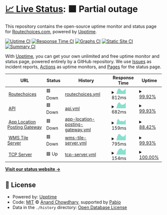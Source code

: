 # [📈 Live Status](https://status.routechoices.com): <!--live status--> **🟧 Partial outage**

This repository contains the open-source uptime monitor and status page for [Routechoices.com](https://www.routechoices.com), powered by [Upptime](https://github.com/upptime/upptime).

[![Uptime CI](https://github.com/routechoices/upptime/workflows/Uptime%20CI/badge.svg)](https://github.com/routechoices/upptime/actions?query=workflow%3A%22Uptime+CI%22)
[![Response Time CI](https://github.com/routechoices/upptime/workflows/Response%20Time%20CI/badge.svg)](https://github.com/routechoices/upptime/actions?query=workflow%3A%22Response+Time+CI%22)
[![Graphs CI](https://github.com/routechoices/upptime/workflows/Graphs%20CI/badge.svg)](https://github.com/routechoices/upptime/actions?query=workflow%3A%22Graphs+CI%22)
[![Static Site CI](https://github.com/routechoices/upptime/workflows/Static%20Site%20CI/badge.svg)](https://github.com/routechoices/upptime/actions?query=workflow%3A%22Static+Site+CI%22)
[![Summary CI](https://github.com/routechoices/upptime/workflows/Summary%20CI/badge.svg)](https://github.com/routechoices/upptime/actions?query=workflow%3A%22Summary+CI%22)

With [Upptime](https://upptime.js.org), you can get your own unlimited and free uptime monitor and status page, powered entirely by a GitHub repository. We use [Issues](https://github.com/routechoices/upptime/issues) as incident reports, [Actions](https://github.com/routechoices/upptime/actions) as uptime monitors, and [Pages](https://status.routechoices.com) for the status page.

<!--start: status pages-->
<!-- This summary is generated by Upptime (https://github.com/upptime/upptime) -->
<!-- Do not edit this manually, your changes will be overwritten -->
<!-- prettier-ignore -->
| URL | Status | History | Response Time | Uptime |
| --- | ------ | ------- | ------------- | ------ |
| <img alt="" src="https://icons.duckduckgo.com/ip3/www.routechoices.com.ico" height="13"> [Routechoices](https://www.routechoices.com) | 🟥 Down | [routechoices.yml](https://github.com/routechoices/upptime/commits/HEAD/history/routechoices.yml) | <details><summary><img alt="Response time graph" src="./graphs/routechoices/response-time-week.png" height="20"> 812ms</summary><br><a href="https://status.routechoices.com/history/routechoices"><img alt="Response time 812" src="https://img.shields.io/endpoint?url=https%3A%2F%2Fraw.githubusercontent.com%2Froutechoices%2Fupptime%2FHEAD%2Fapi%2Froutechoices%2Fresponse-time.json"></a><br><a href="https://status.routechoices.com/history/routechoices"><img alt="24-hour response time 780" src="https://img.shields.io/endpoint?url=https%3A%2F%2Fraw.githubusercontent.com%2Froutechoices%2Fupptime%2FHEAD%2Fapi%2Froutechoices%2Fresponse-time-day.json"></a><br><a href="https://status.routechoices.com/history/routechoices"><img alt="7-day response time 812" src="https://img.shields.io/endpoint?url=https%3A%2F%2Fraw.githubusercontent.com%2Froutechoices%2Fupptime%2FHEAD%2Fapi%2Froutechoices%2Fresponse-time-week.json"></a><br><a href="https://status.routechoices.com/history/routechoices"><img alt="30-day response time 812" src="https://img.shields.io/endpoint?url=https%3A%2F%2Fraw.githubusercontent.com%2Froutechoices%2Fupptime%2FHEAD%2Fapi%2Froutechoices%2Fresponse-time-month.json"></a><br><a href="https://status.routechoices.com/history/routechoices"><img alt="1-year response time 812" src="https://img.shields.io/endpoint?url=https%3A%2F%2Fraw.githubusercontent.com%2Froutechoices%2Fupptime%2FHEAD%2Fapi%2Froutechoices%2Fresponse-time-year.json"></a></details> | <details><summary><a href="https://status.routechoices.com/history/routechoices">99.92%</a></summary><a href="https://status.routechoices.com/history/routechoices"><img alt="All-time uptime 99.92%" src="https://img.shields.io/endpoint?url=https%3A%2F%2Fraw.githubusercontent.com%2Froutechoices%2Fupptime%2FHEAD%2Fapi%2Froutechoices%2Fuptime.json"></a><br><a href="https://status.routechoices.com/history/routechoices"><img alt="24-hour uptime 99.77%" src="https://img.shields.io/endpoint?url=https%3A%2F%2Fraw.githubusercontent.com%2Froutechoices%2Fupptime%2FHEAD%2Fapi%2Froutechoices%2Fuptime-day.json"></a><br><a href="https://status.routechoices.com/history/routechoices"><img alt="7-day uptime 99.92%" src="https://img.shields.io/endpoint?url=https%3A%2F%2Fraw.githubusercontent.com%2Froutechoices%2Fupptime%2FHEAD%2Fapi%2Froutechoices%2Fuptime-week.json"></a><br><a href="https://status.routechoices.com/history/routechoices"><img alt="30-day uptime 99.92%" src="https://img.shields.io/endpoint?url=https%3A%2F%2Fraw.githubusercontent.com%2Froutechoices%2Fupptime%2FHEAD%2Fapi%2Froutechoices%2Fuptime-month.json"></a><br><a href="https://status.routechoices.com/history/routechoices"><img alt="1-year uptime 99.92%" src="https://img.shields.io/endpoint?url=https%3A%2F%2Fraw.githubusercontent.com%2Froutechoices%2Fupptime%2FHEAD%2Fapi%2Froutechoices%2Fuptime-year.json"></a></details>
| <img alt="" src="https://icons.duckduckgo.com/ip3/api.routechoices.com.ico" height="13"> [API](https://api.routechoices.com/time?format=json) | 🟥 Down | [api.yml](https://github.com/routechoices/upptime/commits/HEAD/history/api.yml) | <details><summary><img alt="Response time graph" src="./graphs/api/response-time-week.png" height="20"> 682ms</summary><br><a href="https://status.routechoices.com/history/api"><img alt="Response time 682" src="https://img.shields.io/endpoint?url=https%3A%2F%2Fraw.githubusercontent.com%2Froutechoices%2Fupptime%2FHEAD%2Fapi%2Fapi%2Fresponse-time.json"></a><br><a href="https://status.routechoices.com/history/api"><img alt="24-hour response time 679" src="https://img.shields.io/endpoint?url=https%3A%2F%2Fraw.githubusercontent.com%2Froutechoices%2Fupptime%2FHEAD%2Fapi%2Fapi%2Fresponse-time-day.json"></a><br><a href="https://status.routechoices.com/history/api"><img alt="7-day response time 682" src="https://img.shields.io/endpoint?url=https%3A%2F%2Fraw.githubusercontent.com%2Froutechoices%2Fupptime%2FHEAD%2Fapi%2Fapi%2Fresponse-time-week.json"></a><br><a href="https://status.routechoices.com/history/api"><img alt="30-day response time 682" src="https://img.shields.io/endpoint?url=https%3A%2F%2Fraw.githubusercontent.com%2Froutechoices%2Fupptime%2FHEAD%2Fapi%2Fapi%2Fresponse-time-month.json"></a><br><a href="https://status.routechoices.com/history/api"><img alt="1-year response time 682" src="https://img.shields.io/endpoint?url=https%3A%2F%2Fraw.githubusercontent.com%2Froutechoices%2Fupptime%2FHEAD%2Fapi%2Fapi%2Fresponse-time-year.json"></a></details> | <details><summary><a href="https://status.routechoices.com/history/api">99.93%</a></summary><a href="https://status.routechoices.com/history/api"><img alt="All-time uptime 99.93%" src="https://img.shields.io/endpoint?url=https%3A%2F%2Fraw.githubusercontent.com%2Froutechoices%2Fupptime%2FHEAD%2Fapi%2Fapi%2Fuptime.json"></a><br><a href="https://status.routechoices.com/history/api"><img alt="24-hour uptime 99.78%" src="https://img.shields.io/endpoint?url=https%3A%2F%2Fraw.githubusercontent.com%2Froutechoices%2Fupptime%2FHEAD%2Fapi%2Fapi%2Fuptime-day.json"></a><br><a href="https://status.routechoices.com/history/api"><img alt="7-day uptime 99.93%" src="https://img.shields.io/endpoint?url=https%3A%2F%2Fraw.githubusercontent.com%2Froutechoices%2Fupptime%2FHEAD%2Fapi%2Fapi%2Fuptime-week.json"></a><br><a href="https://status.routechoices.com/history/api"><img alt="30-day uptime 99.93%" src="https://img.shields.io/endpoint?url=https%3A%2F%2Fraw.githubusercontent.com%2Froutechoices%2Fupptime%2FHEAD%2Fapi%2Fapi%2Fuptime-month.json"></a><br><a href="https://status.routechoices.com/history/api"><img alt="1-year uptime 99.93%" src="https://img.shields.io/endpoint?url=https%3A%2F%2Fraw.githubusercontent.com%2Froutechoices%2Fupptime%2FHEAD%2Fapi%2Fapi%2Fuptime-year.json"></a></details>
| <img alt="" src="https://icons.duckduckgo.com/ip3/api.routechoices.com.ico" height="13"> [App Location Posting Gateway](https://api.routechoices.com/locations) | 🟥 Down | [app-location-posting-gateway.yml](https://github.com/routechoices/upptime/commits/HEAD/history/app-location-posting-gateway.yml) | <details><summary><img alt="Response time graph" src="./graphs/app-location-posting-gateway/response-time-week.png" height="20"> 159ms</summary><br><a href="https://status.routechoices.com/history/app-location-posting-gateway"><img alt="Response time 159" src="https://img.shields.io/endpoint?url=https%3A%2F%2Fraw.githubusercontent.com%2Froutechoices%2Fupptime%2FHEAD%2Fapi%2Fapp-location-posting-gateway%2Fresponse-time.json"></a><br><a href="https://status.routechoices.com/history/app-location-posting-gateway"><img alt="24-hour response time 159" src="https://img.shields.io/endpoint?url=https%3A%2F%2Fraw.githubusercontent.com%2Froutechoices%2Fupptime%2FHEAD%2Fapi%2Fapp-location-posting-gateway%2Fresponse-time-day.json"></a><br><a href="https://status.routechoices.com/history/app-location-posting-gateway"><img alt="7-day response time 159" src="https://img.shields.io/endpoint?url=https%3A%2F%2Fraw.githubusercontent.com%2Froutechoices%2Fupptime%2FHEAD%2Fapi%2Fapp-location-posting-gateway%2Fresponse-time-week.json"></a><br><a href="https://status.routechoices.com/history/app-location-posting-gateway"><img alt="30-day response time 159" src="https://img.shields.io/endpoint?url=https%3A%2F%2Fraw.githubusercontent.com%2Froutechoices%2Fupptime%2FHEAD%2Fapi%2Fapp-location-posting-gateway%2Fresponse-time-month.json"></a><br><a href="https://status.routechoices.com/history/app-location-posting-gateway"><img alt="1-year response time 159" src="https://img.shields.io/endpoint?url=https%3A%2F%2Fraw.githubusercontent.com%2Froutechoices%2Fupptime%2FHEAD%2Fapi%2Fapp-location-posting-gateway%2Fresponse-time-year.json"></a></details> | <details><summary><a href="https://status.routechoices.com/history/app-location-posting-gateway">88.42%</a></summary><a href="https://status.routechoices.com/history/app-location-posting-gateway"><img alt="All-time uptime 88.42%" src="https://img.shields.io/endpoint?url=https%3A%2F%2Fraw.githubusercontent.com%2Froutechoices%2Fupptime%2FHEAD%2Fapi%2Fapp-location-posting-gateway%2Fuptime.json"></a><br><a href="https://status.routechoices.com/history/app-location-posting-gateway"><img alt="24-hour uptime 99.78%" src="https://img.shields.io/endpoint?url=https%3A%2F%2Fraw.githubusercontent.com%2Froutechoices%2Fupptime%2FHEAD%2Fapi%2Fapp-location-posting-gateway%2Fuptime-day.json"></a><br><a href="https://status.routechoices.com/history/app-location-posting-gateway"><img alt="7-day uptime 88.42%" src="https://img.shields.io/endpoint?url=https%3A%2F%2Fraw.githubusercontent.com%2Froutechoices%2Fupptime%2FHEAD%2Fapi%2Fapp-location-posting-gateway%2Fuptime-week.json"></a><br><a href="https://status.routechoices.com/history/app-location-posting-gateway"><img alt="30-day uptime 88.42%" src="https://img.shields.io/endpoint?url=https%3A%2F%2Fraw.githubusercontent.com%2Froutechoices%2Fupptime%2FHEAD%2Fapi%2Fapp-location-posting-gateway%2Fuptime-month.json"></a><br><a href="https://status.routechoices.com/history/app-location-posting-gateway"><img alt="1-year uptime 88.42%" src="https://img.shields.io/endpoint?url=https%3A%2F%2Fraw.githubusercontent.com%2Froutechoices%2Fupptime%2FHEAD%2Fapi%2Fapp-location-posting-gateway%2Fuptime-year.json"></a></details>
| <img alt="" src="https://icons.duckduckgo.com/ip3/wms.routechoices.com.ico" height="13"> [WMS Tile Server](https://wms.routechoices.com/?service=WMS&request=GetMap&layers=fhDbzlQSLho&styles=&format=image%2Fjpeg&transparent=false&version=1.1.1&width=512&height=512&srs=EPSG%3A3857&bbox=2641663.6975356913,8727274.141488286,2661231.576776697,8746842.020729292) | 🟥 Down | [wms-tile-server.yml](https://github.com/routechoices/upptime/commits/HEAD/history/wms-tile-server.yml) | <details><summary><img alt="Response time graph" src="./graphs/wms-tile-server/response-time-week.png" height="20"> 795ms</summary><br><a href="https://status.routechoices.com/history/wms-tile-server"><img alt="Response time 795" src="https://img.shields.io/endpoint?url=https%3A%2F%2Fraw.githubusercontent.com%2Froutechoices%2Fupptime%2FHEAD%2Fapi%2Fwms-tile-server%2Fresponse-time.json"></a><br><a href="https://status.routechoices.com/history/wms-tile-server"><img alt="24-hour response time 748" src="https://img.shields.io/endpoint?url=https%3A%2F%2Fraw.githubusercontent.com%2Froutechoices%2Fupptime%2FHEAD%2Fapi%2Fwms-tile-server%2Fresponse-time-day.json"></a><br><a href="https://status.routechoices.com/history/wms-tile-server"><img alt="7-day response time 795" src="https://img.shields.io/endpoint?url=https%3A%2F%2Fraw.githubusercontent.com%2Froutechoices%2Fupptime%2FHEAD%2Fapi%2Fwms-tile-server%2Fresponse-time-week.json"></a><br><a href="https://status.routechoices.com/history/wms-tile-server"><img alt="30-day response time 795" src="https://img.shields.io/endpoint?url=https%3A%2F%2Fraw.githubusercontent.com%2Froutechoices%2Fupptime%2FHEAD%2Fapi%2Fwms-tile-server%2Fresponse-time-month.json"></a><br><a href="https://status.routechoices.com/history/wms-tile-server"><img alt="1-year response time 795" src="https://img.shields.io/endpoint?url=https%3A%2F%2Fraw.githubusercontent.com%2Froutechoices%2Fupptime%2FHEAD%2Fapi%2Fwms-tile-server%2Fresponse-time-year.json"></a></details> | <details><summary><a href="https://status.routechoices.com/history/wms-tile-server">99.93%</a></summary><a href="https://status.routechoices.com/history/wms-tile-server"><img alt="All-time uptime 99.93%" src="https://img.shields.io/endpoint?url=https%3A%2F%2Fraw.githubusercontent.com%2Froutechoices%2Fupptime%2FHEAD%2Fapi%2Fwms-tile-server%2Fuptime.json"></a><br><a href="https://status.routechoices.com/history/wms-tile-server"><img alt="24-hour uptime 99.78%" src="https://img.shields.io/endpoint?url=https%3A%2F%2Fraw.githubusercontent.com%2Froutechoices%2Fupptime%2FHEAD%2Fapi%2Fwms-tile-server%2Fuptime-day.json"></a><br><a href="https://status.routechoices.com/history/wms-tile-server"><img alt="7-day uptime 99.93%" src="https://img.shields.io/endpoint?url=https%3A%2F%2Fraw.githubusercontent.com%2Froutechoices%2Fupptime%2FHEAD%2Fapi%2Fwms-tile-server%2Fuptime-week.json"></a><br><a href="https://status.routechoices.com/history/wms-tile-server"><img alt="30-day uptime 99.93%" src="https://img.shields.io/endpoint?url=https%3A%2F%2Fraw.githubusercontent.com%2Froutechoices%2Fupptime%2FHEAD%2Fapi%2Fwms-tile-server%2Fuptime-month.json"></a><br><a href="https://status.routechoices.com/history/wms-tile-server"><img alt="1-year uptime 99.93%" src="https://img.shields.io/endpoint?url=https%3A%2F%2Fraw.githubusercontent.com%2Froutechoices%2Fupptime%2FHEAD%2Fapi%2Fwms-tile-server%2Fuptime-year.json"></a></details>
| <img alt="" src="https://icons.duckduckgo.com/ip3/null.ico" height="13"> [TCP Server](routechoices.com) | 🟩 Up | [tcp-server.yml](https://github.com/routechoices/upptime/commits/HEAD/history/tcp-server.yml) | <details><summary><img alt="Response time graph" src="./graphs/tcp-server/response-time-week.png" height="20"> 154ms</summary><br><a href="https://status.routechoices.com/history/tcp-server"><img alt="Response time 154" src="https://img.shields.io/endpoint?url=https%3A%2F%2Fraw.githubusercontent.com%2Froutechoices%2Fupptime%2FHEAD%2Fapi%2Ftcp-server%2Fresponse-time.json"></a><br><a href="https://status.routechoices.com/history/tcp-server"><img alt="24-hour response time 178" src="https://img.shields.io/endpoint?url=https%3A%2F%2Fraw.githubusercontent.com%2Froutechoices%2Fupptime%2FHEAD%2Fapi%2Ftcp-server%2Fresponse-time-day.json"></a><br><a href="https://status.routechoices.com/history/tcp-server"><img alt="7-day response time 154" src="https://img.shields.io/endpoint?url=https%3A%2F%2Fraw.githubusercontent.com%2Froutechoices%2Fupptime%2FHEAD%2Fapi%2Ftcp-server%2Fresponse-time-week.json"></a><br><a href="https://status.routechoices.com/history/tcp-server"><img alt="30-day response time 154" src="https://img.shields.io/endpoint?url=https%3A%2F%2Fraw.githubusercontent.com%2Froutechoices%2Fupptime%2FHEAD%2Fapi%2Ftcp-server%2Fresponse-time-month.json"></a><br><a href="https://status.routechoices.com/history/tcp-server"><img alt="1-year response time 154" src="https://img.shields.io/endpoint?url=https%3A%2F%2Fraw.githubusercontent.com%2Froutechoices%2Fupptime%2FHEAD%2Fapi%2Ftcp-server%2Fresponse-time-year.json"></a></details> | <details><summary><a href="https://status.routechoices.com/history/tcp-server">100.00%</a></summary><a href="https://status.routechoices.com/history/tcp-server"><img alt="All-time uptime 100.00%" src="https://img.shields.io/endpoint?url=https%3A%2F%2Fraw.githubusercontent.com%2Froutechoices%2Fupptime%2FHEAD%2Fapi%2Ftcp-server%2Fuptime.json"></a><br><a href="https://status.routechoices.com/history/tcp-server"><img alt="24-hour uptime 100.00%" src="https://img.shields.io/endpoint?url=https%3A%2F%2Fraw.githubusercontent.com%2Froutechoices%2Fupptime%2FHEAD%2Fapi%2Ftcp-server%2Fuptime-day.json"></a><br><a href="https://status.routechoices.com/history/tcp-server"><img alt="7-day uptime 100.00%" src="https://img.shields.io/endpoint?url=https%3A%2F%2Fraw.githubusercontent.com%2Froutechoices%2Fupptime%2FHEAD%2Fapi%2Ftcp-server%2Fuptime-week.json"></a><br><a href="https://status.routechoices.com/history/tcp-server"><img alt="30-day uptime 100.00%" src="https://img.shields.io/endpoint?url=https%3A%2F%2Fraw.githubusercontent.com%2Froutechoices%2Fupptime%2FHEAD%2Fapi%2Ftcp-server%2Fuptime-month.json"></a><br><a href="https://status.routechoices.com/history/tcp-server"><img alt="1-year uptime 100.00%" src="https://img.shields.io/endpoint?url=https%3A%2F%2Fraw.githubusercontent.com%2Froutechoices%2Fupptime%2FHEAD%2Fapi%2Ftcp-server%2Fuptime-year.json"></a></details>

<!--end: status pages-->

[**Visit our status website →**](https://status.routechoices.com)

## 📄 License

- Powered by: [Upptime](https://github.com/upptime/upptime)
- Code: [MIT](./LICENSE) © [Anand Chowdhary](https://anandchowdhary.com), supported by [Pabio](https://pabio.com)
- Data in the `./history` directory: [Open Database License](https://opendatacommons.org/licenses/odbl/1-0/)
